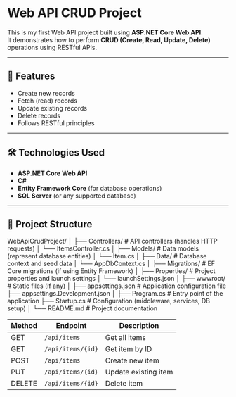 # Web API CRUD Project

This is my first Web API project built using **ASP.NET Core Web API**.  
It demonstrates how to perform **CRUD (Create, Read, Update, Delete)** operations using RESTful APIs.

---

## 🚀 Features
- Create new records
- Fetch (read) records
- Update existing records
- Delete records
- Follows RESTful principles

---

## 🛠️ Technologies Used
- **ASP.NET Core Web API**
- **C#**
- **Entity Framework Core** (for database operations)
- **SQL Server** (or any supported database)

---

## 📂 Project Structure
WebApiCrudProject/
│
├── Controllers/               # API controllers (handles HTTP requests)
│   └── ItemsController.cs
│
├── Models/                    # Data models (represent database entities)
│   └── Item.cs
│
├── Data/                      # Database context and seed data
│   └── AppDbContext.cs
│
├── Migrations/                # EF Core migrations (if using Entity Framework)
│
├── Properties/                # Project properties and launch settings
│   └── launchSettings.json
│
├── wwwroot/                   # Static files (if any)
│
├── appsettings.json           # Application configuration file
├── appsettings.Development.json
│
├── Program.cs                 # Entry point of the application
├── Startup.cs                 # Configuration (middleware, services, DB setup)
│
└── README.md                  # Project documentation



| Method | Endpoint          | Description          |
| ------ | ----------------- | -------------------- |
| GET    | `/api/items`      | Get all items        |
| GET    | `/api/items/{id}` | Get item by ID       |
| POST   | `/api/items`      | Create new item      |
| PUT    | `/api/items/{id}` | Update existing item |
| DELETE | `/api/items/{id}` | Delete item          |

